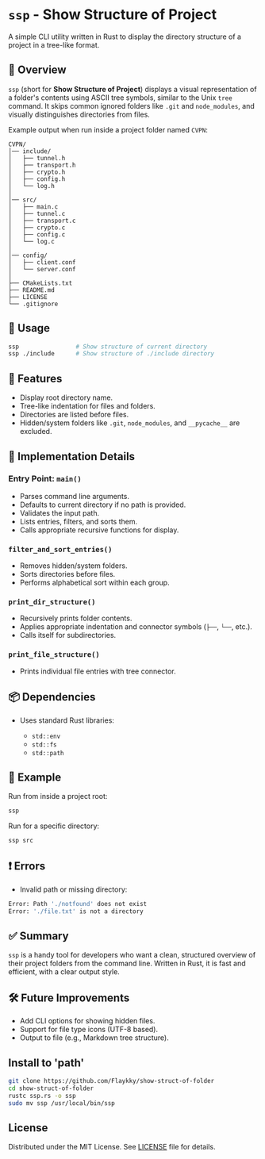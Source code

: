 # `ssp` - Show Structure of Project

A simple CLI utility written in Rust to display the directory structure of a project in a tree-like format.

## 📌 Overview

`ssp` (short for **Show Structure of Project**) displays a visual representation of a folder's contents using ASCII tree symbols, similar to the Unix `tree` command. It skips common ignored folders like `.git` and `node_modules`, and visually distinguishes directories from files.

Example output when run inside a project folder named `CVPN`:

```text
CVPN/
│── include/
│   ├── tunnel.h
│   ├── transport.h
│   ├── crypto.h
│   ├── config.h
│   └── log.h
│
│── src/
│   ├── main.c
│   ├── tunnel.c
│   ├── transport.c
│   ├── crypto.c
│   ├── config.c
│   └── log.c
│
│── config/
│   ├── client.conf
│   └── server.conf
│
├── CMakeLists.txt
├── README.md
├── LICENSE
└── .gitignore
```

## 🚀 Usage

```bash
ssp                # Show structure of current directory
ssp ./include      # Show structure of ./include directory
```

## 📁 Features

* Display root directory name.
* Tree-like indentation for files and folders.
* Directories are listed before files.
* Hidden/system folders like `.git`, `node_modules`, and `__pycache__` are excluded.

## 🔧 Implementation Details

### Entry Point: `main()`

* Parses command line arguments.
* Defaults to current directory if no path is provided.
* Validates the input path.
* Lists entries, filters, and sorts them.
* Calls appropriate recursive functions for display.

### `filter_and_sort_entries()`

* Removes hidden/system folders.
* Sorts directories before files.
* Performs alphabetical sort within each group.

### `print_dir_structure()`

* Recursively prints folder contents.
* Applies appropriate indentation and connector symbols (`├──`, `└──`, etc.).
* Calls itself for subdirectories.

### `print_file_structure()`

* Prints individual file entries with tree connector.

## 📦 Dependencies

* Uses standard Rust libraries:

  * `std::env`
  * `std::fs`
  * `std::path`

## 📄 Example

Run from inside a project root:

```bash
ssp
```

Run for a specific directory:

```bash
ssp src
```

## ❗ Errors

* Invalid path or missing directory:

```bash
Error: Path './notfound' does not exist
Error: './file.txt' is not a directory
```

## ✅ Summary

`ssp` is a handy tool for developers who want a clean, structured overview of their project folders from the command line. Written in Rust, it is fast and efficient, with a clear output style.

## 🛠 Future Improvements

* Add CLI options for showing hidden files.
* Support for file type icons (UTF-8 based).
* Output to file (e.g., Markdown tree structure).

## Install to 'path'
```bash
git clone https://github.com/Flaykky/show-struct-of-folder
cd show-struct-of-folder
rustc ssp.rs -o ssp
sudo mv ssp /usr/local/bin/ssp
```


## License

Distributed under the MIT License. See [LICENSE](LICENSE) file for details.
